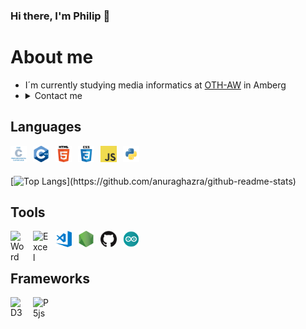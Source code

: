 ### Hi there, I'm Philip 👋

# About me
- I´m currently studying media informatics at [OTH-AW](https://www.oth-aw.de) in Amberg
- <details>
  <summary>Contact me</summary>
  <img alt="Discord" width="16px" style="display: inline; margin-right: 10px" src="https://cdn.iconscout.com/icon/free/png-512/discord-3-569463.png" /> <a href="https://discordapp.com/users/198852763663335424/">kairos9000#4570</a>
</details>
  
## Languages

<img align="left" alt="C" width="26px" style="margin-right: 10px" src="https://raw.githubusercontent.com/github/explore/80688e429a7d4ef2fca1e82350fe8e3517d3494d/topics/c/c.png" />
<img align="left" alt="CPP" width="26px" style="margin-right: 10px" src="https://raw.githubusercontent.com/github/explore/80688e429a7d4ef2fca1e82350fe8e3517d3494d/topics/cpp/cpp.png" />
<img align="left" alt="HTML5" width="26px" style="margin-right: 10px" src="https://raw.githubusercontent.com/github/explore/80688e429a7d4ef2fca1e82350fe8e3517d3494d/topics/html/html.png" />
<img align="left" alt="CSS3" width="26px" style="margin-right: 10px" src="https://raw.githubusercontent.com/github/explore/80688e429a7d4ef2fca1e82350fe8e3517d3494d/topics/css/css.png" />
<img align="left" alt="JavaScript" style="margin-right: 10px" width="26px" src="https://raw.githubusercontent.com/github/explore/80688e429a7d4ef2fca1e82350fe8e3517d3494d/topics/javascript/javascript.png" />
<img align="left" alt="Python" style="margin-right: 10px" width="26px" src="https://raw.githubusercontent.com/github/explore/80688e429a7d4ef2fca1e82350fe8e3517d3494d/topics/python/python.png" />
</br></br>

[![Top Langs](https://github-readme-stats.vercel.app/api/top-langs/?username=kairos9000&hide=jupyternotebooks,xslt&layout=compact&title_color=fafafa&bg_color=24292e&text_color=ffffff")](https://github.com/anuraghazra/github-readme-stats)

## Tools

<img align="left" alt="Word" width="26px" style="margin-right: 10px" src="https://www.cvhelpdesk.nl/wp-content/uploads/2017/09/microsoft-word-on-the-app-store-how-to-create-a-logo-in-word.jpg" />
<img align="left" alt="Excel" width="26px" style="margin-right: 10px" src="https://vignette.wikia.nocookie.net/logopedia/images/5/58/Image226.png/revision/latest/scale-to-width-down/185?cb=20120717235902" />
<img align="left" alt="Visual Studio Code" width="26px" style="margin-right: 10px" src="https://raw.githubusercontent.com/github/explore/80688e429a7d4ef2fca1e82350fe8e3517d3494d/topics/visual-studio-code/visual-studio-code.png" />
<img align="left" alt="Node.js" width="26px" style="margin-right: 10px" src="https://raw.githubusercontent.com/github/explore/80688e429a7d4ef2fca1e82350fe8e3517d3494d/topics/nodejs/nodejs.png" />
<img align="left" alt="GitHub" width="26px" style="margin-right: 10px" src="https://raw.githubusercontent.com/github/explore/78df643247d429f6cc873026c0622819ad797942/topics/github/github.png" />
<img align="left" alt="Arduino" width="26px" style="margin-right: 10px" src="https://raw.githubusercontent.com/github/explore/78df643247d429f6cc873026c0622819ad797942/topics/arduino/arduino.png" />
</br></br>

## Frameworks

<img align="left" alt="D3" width="26px" style="margin-right: 10px" src="https://raw.githubusercontent.com/d3/d3-logo/master/d3.png" />
<img align="left" alt="P5js" width="26px" style="margin-right: 10px" src="https://miro.medium.com/max/300/1*h9G7gjWQeQVwqkbhHVvOQg.png" />
